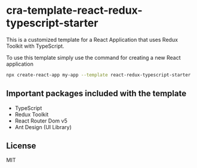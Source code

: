 # cra-template-react-redux-typescript-starter

This is a customized template for a React Application that uses Redux Toolkit with TypeScript.

To use this template simply use the command for creating a new React application 
``` bash
npx create-react-app my-app --template react-redux-typescript-starter
```

## Important packages included with the template
- TypeScript
- Redux Toolkit
- React Router Dom v5
- Ant Design (UI Library)

## License 
MIT
